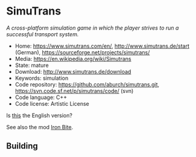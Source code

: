 # SimuTrans

_A cross-platform simulation game in which the player strives to run a successful transport system._

- Home: https://www.simutrans.com/en/, http://www.simutrans.de/start (German), https://sourceforge.net/projects/simutrans/
- Media: https://en.wikipedia.org/wiki/Simutrans
- State: mature
- Download: http://www.simutrans.de/download
- Keywords: simulation
- Code repository: https://github.com/aburch/simutrans.git, https://svn.code.sf.net/p/simutrans/code/ (svn)
- Code language: C++
- Code license: Artistic License

Is [this](https://www.simutrans.com/en/) the English version?

See also the mod [Iron Bite](https://sourceforge.net/projects/ironsimu/).

## Building
